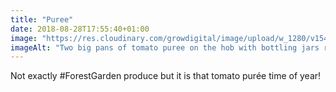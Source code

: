 ```yaml
---
title: "Puree"
date: 2018-08-28T17:55:40+01:00
image: "https://res.cloudinary.com/growdigital/image/upload/w_1280/v1544305555/puree-44319182471.jpg"
imageAlt: "Two big pans of tomato puree on the hob with bottling jars ready"
---
```


Not exactly #ForestGarden produce but it is that tomato purée time of year!
